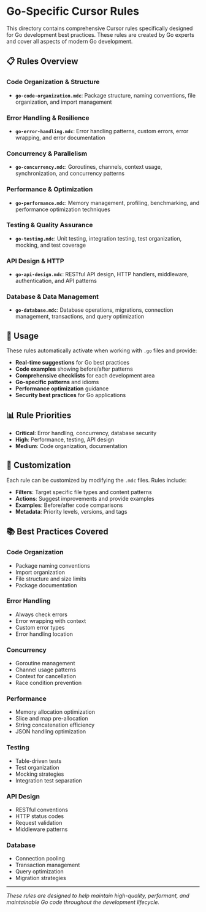 # Go-Specific Cursor Rules

This directory contains comprehensive Cursor rules specifically designed for Go development best practices. These rules are created by Go experts and cover all aspects of modern Go development.

## 📋 **Rules Overview**

### **Code Organization & Structure**
- **`go-code-organization.mdc`**: Package structure, naming conventions, file organization, and import management

### **Error Handling & Resilience**
- **`go-error-handling.mdc`**: Error handling patterns, custom errors, error wrapping, and error documentation

### **Concurrency & Parallelism**
- **`go-concurrency.mdc`**: Goroutines, channels, context usage, synchronization, and concurrency patterns

### **Performance & Optimization**
- **`go-performance.mdc`**: Memory management, profiling, benchmarking, and performance optimization techniques

### **Testing & Quality Assurance**
- **`go-testing.mdc`**: Unit testing, integration testing, test organization, mocking, and test coverage

### **API Design & HTTP**
- **`go-api-design.mdc`**: RESTful API design, HTTP handlers, middleware, authentication, and API patterns

### **Database & Data Management**
- **`go-database.mdc`**: Database operations, migrations, connection management, transactions, and query optimization

## 🎯 **Usage**

These rules automatically activate when working with `.go` files and provide:

- **Real-time suggestions** for Go best practices
- **Code examples** showing before/after patterns
- **Comprehensive checklists** for each development area
- **Go-specific patterns** and idioms
- **Performance optimization** guidance
- **Security best practices** for Go applications

## 📊 **Rule Priorities**

- **Critical**: Error handling, concurrency, database security
- **High**: Performance, testing, API design
- **Medium**: Code organization, documentation

## 🔧 **Customization**

Each rule can be customized by modifying the `.mdc` files. Rules include:

- **Filters**: Target specific file types and content patterns
- **Actions**: Suggest improvements and provide examples
- **Examples**: Before/after code comparisons
- **Metadata**: Priority levels, versions, and tags

## 📚 **Best Practices Covered**

### **Code Organization**
- Package naming conventions
- Import organization
- File structure and size limits
- Package documentation

### **Error Handling**
- Always check errors
- Error wrapping with context
- Custom error types
- Error handling location

### **Concurrency**
- Goroutine management
- Channel usage patterns
- Context for cancellation
- Race condition prevention

### **Performance**
- Memory allocation optimization
- Slice and map pre-allocation
- String concatenation efficiency
- JSON handling optimization

### **Testing**
- Table-driven tests
- Test organization
- Mocking strategies
- Integration test separation

### **API Design**
- RESTful conventions
- HTTP status codes
- Request validation
- Middleware patterns

### **Database**
- Connection pooling
- Transaction management
- Query optimization
- Migration strategies

---

*These rules are designed to help maintain high-quality, performant, and maintainable Go code throughout the development lifecycle.* 